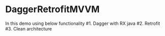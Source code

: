 # DaggerRetrofitMVVM

In this demo using below functionality 
#1. Dagger with RX java 
#2. Retrofit 
#3. Clean architecture  

